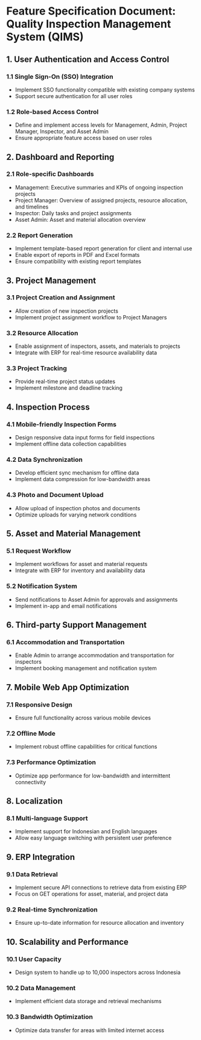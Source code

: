 # Feature Specification Document: Quality Inspection Management System (QIMS)

## 1. User Authentication and Access Control

### 1.1 Single Sign-On (SSO) Integration
- Implement SSO functionality compatible with existing company systems
- Support secure authentication for all user roles

### 1.2 Role-based Access Control
- Define and implement access levels for Management, Admin, Project Manager, Inspector, and Asset Admin
- Ensure appropriate feature access based on user roles

## 2. Dashboard and Reporting

### 2.1 Role-specific Dashboards
- Management: Executive summaries and KPIs of ongoing inspection projects
- Project Manager: Overview of assigned projects, resource allocation, and timelines
- Inspector: Daily tasks and project assignments
- Asset Admin: Asset and material allocation overview

### 2.2 Report Generation
- Implement template-based report generation for client and internal use
- Enable export of reports in PDF and Excel formats
- Ensure compatibility with existing report templates

## 3. Project Management

### 3.1 Project Creation and Assignment
- Allow creation of new inspection projects
- Implement project assignment workflow to Project Managers

### 3.2 Resource Allocation
- Enable assignment of inspectors, assets, and materials to projects
- Integrate with ERP for real-time resource availability data

### 3.3 Project Tracking
- Provide real-time project status updates
- Implement milestone and deadline tracking

## 4. Inspection Process

### 4.1 Mobile-friendly Inspection Forms
- Design responsive data input forms for field inspections
- Implement offline data collection capabilities

### 4.2 Data Synchronization
- Develop efficient sync mechanism for offline data
- Implement data compression for low-bandwidth areas

### 4.3 Photo and Document Upload
- Allow upload of inspection photos and documents
- Optimize uploads for varying network conditions

## 5. Asset and Material Management

### 5.1 Request Workflow
- Implement workflows for asset and material requests
- Integrate with ERP for inventory and availability data

### 5.2 Notification System
- Send notifications to Asset Admin for approvals and assignments
- Implement in-app and email notifications

## 6. Third-party Support Management

### 6.1 Accommodation and Transportation
- Enable Admin to arrange accommodation and transportation for inspectors
- Implement booking management and notification system

## 7. Mobile Web App Optimization

### 7.1 Responsive Design
- Ensure full functionality across various mobile devices

### 7.2 Offline Mode
- Implement robust offline capabilities for critical functions

### 7.3 Performance Optimization
- Optimize app performance for low-bandwidth and intermittent connectivity

## 8. Localization

### 8.1 Multi-language Support
- Implement support for Indonesian and English languages
- Allow easy language switching with persistent user preference

## 9. ERP Integration

### 9.1 Data Retrieval
- Implement secure API connections to retrieve data from existing ERP
- Focus on GET operations for asset, material, and project data

### 9.2 Real-time Synchronization
- Ensure up-to-date information for resource allocation and inventory

## 10. Scalability and Performance

### 10.1 User Capacity
- Design system to handle up to 10,000 inspectors across Indonesia

### 10.2 Data Management
- Implement efficient data storage and retrieval mechanisms

### 10.3 Bandwidth Optimization
- Optimize data transfer for areas with limited internet access